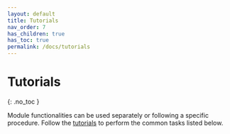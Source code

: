 ```yaml
---
layout: default
title: Tutorials
nav_order: 7
has_children: true
has_toc: true
permalink: /docs/tutorials
---
```


# Tutorials
{: .no_toc }

Module functionalities can be used separately or following a specific procedure. 
Follow the <u>tutorials</u> to perform the common tasks listed below.
